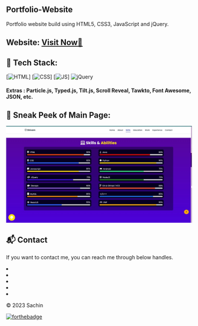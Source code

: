## Portfolio-Website

Portfolio website build using HTML5, CSS3, JavaScript and jQuery.

<h2> Website: 
<a href="https://sachinportifolio.netlify.app/" target="_blank">Visit Now🚀</a>
</h2>

## 📌 Tech Stack:

[![HTML](https://img.shields.io/badge/html5%20-%23E34F26.svg?&style=for-the-badge&logo=html5&logoColor=white)]
[![CSS](https://img.shields.io/badge/css3%20-%231572B6.svg?&style=for-the-badge&logo=css3&logoColor=white)]
[![JS](https://img.shields.io/badge/javascript%20-%23323330.svg?&style=for-the-badge&logo=javascript&logoColor=%23F7DF1E)]
<img alt="jQuery" src="https://img.shields.io/badge/jquery-%230769AD.svg?style=for-the-badge&logo=jquery&logoColor=white"/>

#### Extras : Particle.js, Typed.js, Tilt.js, Scroll Reveal, Tawkto, Font Awesome, JSON, etc.

## 📌 Sneak Peek of Main Page:
![skillsmockup](<https://github.com/ShivamAgarwal-code/Portfolio-Shivam-Agarwal/blob/1b50c9be8fbb5ae7c5678aa0292a3e59016f4675/assests/images/Screenshot%20(22).jpeg>)

<h2>📬 Contact</h2>

If you want to contact me, you can reach me through below handles.
<a class="linkedin" href="https://www.linkedin.com/in/sachin-jha-ba5a1b237/" target="_blank"><i
                                class="fab fa-linkedin"></i></a></li>
<li><a class="github" href="https://github.com/Sachinjha21" target="_blank"><i
                                class="fab fa-github"></i></a></li>
<li><a class="YouTube" href="" target="_blank"><i
                                class="fab fa-medium"></i></a></li>
<li><a class="twitter" href="" target="_blank"><i
                                class="fab fa-twitter"></i></a></li>
<li><a class="Discord" href="" target="_blank"><i
                                class="fab fa-facebook"></i></a></li>
<li><a class="instagram" href="https://www.instagram.com/sachinjha_21/"><i
                                class="fab fa-instagram" target="_blank"></i></a>

© 2023 Sachin

[![forthebadge](https://forthebadge.com/images/badges/built-with-love.svg)](https://forthebadge.com)

